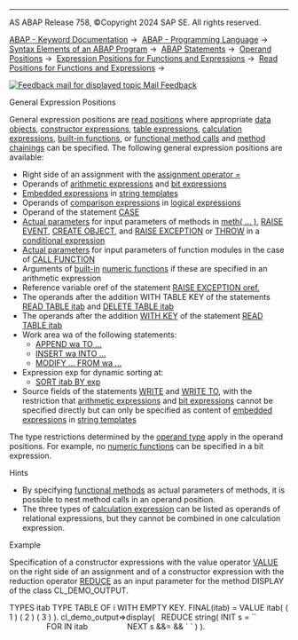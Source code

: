   

* * *

AS ABAP Release 758, ©Copyright 2024 SAP SE. All rights reserved.

[ABAP - Keyword Documentation](javascript:call_link\('abenabap.htm'\)) →  [ABAP - Programming Language](javascript:call_link\('abenabap_reference.htm'\)) →  [Syntax Elements of an ABAP Program](javascript:call_link\('abenabap_syntax.htm'\)) →  [ABAP Statements](javascript:call_link\('abenabap_statements.htm'\)) →  [Operand Positions](javascript:call_link\('abenoperand_positions.htm'\)) →  [Expression Positions for Functions and Expressions](javascript:call_link\('abenexpression_positions.htm'\)) →  [Read Positions for Functions and Expressions](javascript:call_link\('abenexpression_positions_read.htm'\)) → 

 [![](Mail.gif?object=Mail.gif "Feedback mail for displayed topic") Mail Feedback](mailto:f1_help@sap.com?subject=Feedback%20on%20ABAP%20Documentation&body=Document:%20General%20Expression%20Positions%2C%20ABENGENERAL_EXPRESSION_POSITIONS%2C%20758%0D%0A%0D%0AError:%0D%0A%0D%0A%0D%0A%0D%0ASuggestion%20for%20improvement:)

General Expression Positions

General expression positions are [read positions](javascript:call_link\('abenread_position_glosry.htm'\) "Glossary Entry") where appropriate [data objects](javascript:call_link\('abendata_object_glosry.htm'\) "Glossary Entry"), [constructor expressions](javascript:call_link\('abenconstructor_expression_glosry.htm'\) "Glossary Entry"), [table expressions](javascript:call_link\('abentable_expression_glosry.htm'\) "Glossary Entry"), [calculation expressions](javascript:call_link\('abencalculation_expression_glosry.htm'\) "Glossary Entry"), [built-in functions](javascript:call_link\('abenbuiltin_function_glosry.htm'\) "Glossary Entry"), or [functional method calls](javascript:call_link\('abenfunctional_method_call_glosry.htm'\) "Glossary Entry") and [method chainings](javascript:call_link\('abenmethod_chaining_glosry.htm'\) "Glossary Entry") can be specified. The following general expression positions are available:

-   Right side of an assignment with the [assignment operator \=](javascript:call_link\('abenequals_operator.htm'\))
-   Operands of [arithmetic expressions](javascript:call_link\('abapcompute_arith.htm'\)) and [bit expressions](javascript:call_link\('abapcompute_bit.htm'\))
-   [Embedded expressions](javascript:call_link\('abenstring_templates_expressions.htm'\)) in [string templates](javascript:call_link\('abenstring_templates.htm'\))
-   Operands of [comparison expressions](javascript:call_link\('abencomparison_expression_glosry.htm'\) "Glossary Entry") in [logical expressions](javascript:call_link\('abenlogexp.htm'\))
-   Operand of the statement [CASE](javascript:call_link\('abapcase.htm'\))
-   [Actual parameters](javascript:call_link\('abentyping_arith_expr.htm'\)) for input parameters of methods in [meth( ... )](javascript:call_link\('abapcall_method_parameters.htm'\)), [RAISE EVENT](javascript:call_link\('abapraise_event.htm'\)), [CREATE OBJECT](javascript:call_link\('abapcreate_object.htm'\)), and [RAISE EXCEPTION](javascript:call_link\('abapraise_exception_class.htm'\)) or [THROW](javascript:call_link\('abenconditional_expression_result.htm'\)) in a [conditional expression](javascript:call_link\('abenconditional_expressions.htm'\))
-   [Actual parameters](javascript:call_link\('abentyping_arith_expr.htm'\)) for input parameters of function modules in the case of [CALL FUNCTION](javascript:call_link\('abapcall_function_parameter.htm'\))
-   Arguments of [built-in](javascript:call_link\('abenbuilt_in_functions.htm'\)) [numeric functions](javascript:call_link\('abenmathematical_functions.htm'\)) if these are specified in an arithmetic expression
-   Reference variable oref of the statement [RAISE EXCEPTION oref.](javascript:call_link\('abapraise_exception_class.htm'\))
-   The operands after the addition WITH TABLE KEY of the statements [READ TABLE itab](javascript:call_link\('abapread_table.htm'\)) and [DELETE TABLE itab](javascript:call_link\('abapdelete_itab_line.htm'\))
-   The operands after the addition [WITH KEY](javascript:call_link\('abapread_table_free.htm'\)) of the statement [READ TABLE itab](javascript:call_link\('abapread_table.htm'\))
-   Work area wa of the following statements:
    -   [APPEND wa TO ...](javascript:call_link\('abapappend_linespec.htm'\))
    -   [INSERT wa INTO ...](javascript:call_link\('abapinsert_itab_linespec.htm'\))
    -   [MODIFY ... FROM wa ...](javascript:call_link\('abapmodify_itab_single.htm'\))
-   Expression exp for dynamic sorting at:
    -   [SORT itab BY exp](javascript:call_link\('abapsort_itab.htm'\))
-   Source fields of the statements [WRITE](javascript:call_link\('abapwrite-.htm'\)) and [WRITE TO](javascript:call_link\('abapwrite_to.htm'\)), with the restriction that [arithmetic expressions](javascript:call_link\('abenarithmetic_expression_glosry.htm'\) "Glossary Entry") and [bit expressions](javascript:call_link\('abenbit_expression_glosry.htm'\) "Glossary Entry") cannot be specified directly but can only be specified as content of [embedded expressions](javascript:call_link\('abenembedded_expression_glosry.htm'\) "Glossary Entry") in [string templates](javascript:call_link\('abenstring_template_glosry.htm'\) "Glossary Entry")

The type restrictions determined by the [operand type](javascript:call_link\('abenoperand_type.htm'\)) apply in the operand positions. For example, no [numeric functions](javascript:call_link\('abenmathematical_funktion_glosry.htm'\) "Glossary Entry") can be specified in a bit expression.

Hints

-   By specifying [functional methods](javascript:call_link\('abenfunctional_method_glosry.htm'\) "Glossary Entry") as actual parameters of methods, it is possible to nest method calls in an operand position.
-   The three types of [calculation expression](javascript:call_link\('abencalculation_expression_glosry.htm'\) "Glossary Entry") can be listed as operands of relational expressions, but they cannot be combined in one calculation expression.

Example

Specification of a constructor expressions with the value operator [VALUE](javascript:call_link\('abenconstructor_expression_value.htm'\)) on the right side of an assignment and of a constructor expression with the reduction operator [REDUCE](javascript:call_link\('abenconstructor_expression_reduce.htm'\)) as an input parameter for the method DISPLAY of the class CL\_DEMO\_OUTPUT.

TYPES itab TYPE TABLE OF i WITH EMPTY KEY.
FINAL(itab) = VALUE itab( ( 1 ) ( 2 ) ( 3 ) ).
cl\_demo\_output=>display(
  REDUCE string( INIT s = \`\`
                 FOR <wa> IN itab
                 NEXT s &&= <wa> && \` \` ) ).